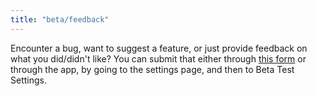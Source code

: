 ```yaml
---
title: "beta/feedback"
---
```


Encounter a bug, want to suggest a feature, or just provide feedback on what you did/didn't like?
You can submit that either through [this form](https://forms.gle/ieUP6Qv2HH3fq4HX8) or through the app, by going to the settings page, and then to Beta Test Settings.

<!-- ![Screenshot showing the settings page, with Beta Test Settings at the top](/beta_test_settings.png)
![Screenshot showing the feedback form button](/feedback_form.png) -->

